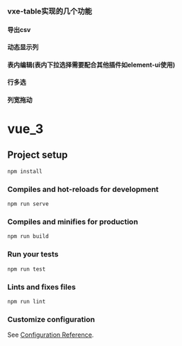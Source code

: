 ### vxe-table实现的几个功能
#### 导出csv
#### 动态显示列
#### 表内编辑(表内下拉选择需要配合其他插件如element-ui使用)
#### 行多选
#### 列宽拖动


# vue_3

## Project setup
```
npm install
```

### Compiles and hot-reloads for development
```
npm run serve
```

### Compiles and minifies for production
```
npm run build
```

### Run your tests
```
npm run test
```

### Lints and fixes files
```
npm run lint
```

### Customize configuration
See [Configuration Reference](https://cli.vuejs.org/config/).
